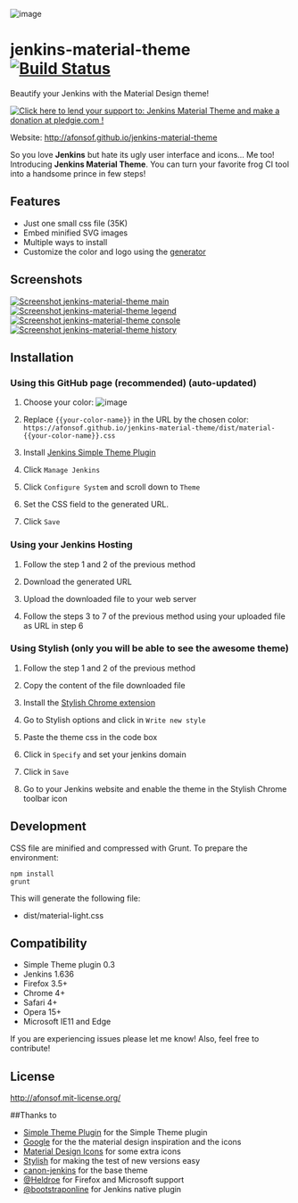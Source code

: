 ![image](http://jenkins-contrib-themes.github.io/jenkins-material-theme/images/logo.svg)
# jenkins-material-theme [![Build Status](https://travis-ci.org/jenkins-contrib-themes/jenkins-material-theme.svg?branch=master)](https://travis-ci.org/jenkins-contrib-themes/jenkins-material-theme)
Beautify your Jenkins with the Material Design theme!

<a href='https://pledgie.com/campaigns/32522'><img alt='Click here to lend your support to: Jenkins Material Theme and make a donation at pledgie.com !' src='https://pledgie.com/campaigns/32522.png?skin_name=chrome' border='0' ></a>

Website: http://afonsof.github.io/jenkins-material-theme

So you love **Jenkins** but hate its ugly user interface and icons... Me too! Introducing **Jenkins Material Theme**.
You can turn your favorite frog CI tool into a handsome prince in few steps!   
 
## Features
* Just one small css file (35K)
* Embed minified SVG images
* Multiple ways to install
* Customize the color and logo using the [generator][generator]

## Screenshots
[![Screenshot jenkins-material-theme main](http://afonsof.github.io/jenkins-material-theme/images/screenshot-jenkins-theme-material-main.png)](http://afonsof.github.io/jenkins-material-theme/images/screenshot-jenkins-theme-material-main-large.png)      [![Screenshot jenkins-material-theme legend](http://afonsof.github.io/jenkins-material-theme/images/screenshot-jenkins-theme-material-legend.png)](http://afonsof.github.io/jenkins-material-theme/images/screenshot-jenkins-theme-material-legend-large.png) [![Screenshot jenkins-material-theme console](http://afonsof.github.io/jenkins-material-theme/images/screenshot-jenkins-theme-material-console.png)](http://afonsof.github.io/jenkins-material-theme/images/screenshot-jenkins-theme-material-console-large.png)
[![Screenshot jenkins-material-theme history](http://afonsof.github.io/jenkins-material-theme/images/screenshot-jenkins-theme-material-history.png)](http://afonsof.github.io/jenkins-material-theme/images/screenshot-jenkins-theme-material-history-large.png)


## Installation 

### Using this GitHub page (recommended) (auto-updated)

1. Choose your color:
![image](http://afonsof.github.io/jenkins-material-theme/images/pallete.png)

2. Replace `{{your-color-name}}` in the URL by the chosen color: `https://afonsof.github.io/jenkins-material-theme/dist/material-{{your-color-name}}.css`

3. Install [Jenkins Simple Theme Plugin][simple]

4. Click `Manage Jenkins`

5. Click `Configure System` and scroll down to `Theme`

6. Set the CSS field to the generated URL.

7. Click `Save`


### Using your Jenkins Hosting

1. Follow the step 1 and 2 of the previous method

2. Download the generated URL

3. Upload the downloaded file to your web server

4. Follow the steps 3 to 7 of the previous method using your uploaded file as URL in step 6


### Using Stylish (only you will be able to see the awesome theme)

1. Follow the step 1 and 2 of the previous method

1. Copy the content of the file downloaded file

1. Install the [Stylish Chrome extension][stylish]

1. Go to Stylish options and click in `Write new style`

1. Paste the theme css in the code box

1. Click in `Specify` and set your jenkins domain

1. Click in `Save`

1. Go to your Jenkins website and enable the theme in the Stylish Chrome toolbar icon


## Development

CSS file are minified and compressed with Grunt. To prepare the environment:

```
npm install
grunt
```

This will generate the following file:
- dist/material-light.css

## Compatibility
- Simple Theme plugin 0.3
- Jenkins 1.636
- Firefox 3.5+
- Chrome 4+
- Safari 4+
- Opera 15+
- Microsoft IE11 and Edge


If you are experiencing issues please let me know! Also, feel free to contribute!

## License
http://afonsof.mit-license.org/

##Thanks to
- [Simple Theme Plugin][simple] for the Simple Theme plugin
- [Google][google] for the the material design inspiration and the icons
- [Material Design Icons][material-design-icons] for some extra icons
- [Stylish][stylish] for making the test of new versions easy
- [canon-jenkins][canon-jenkins] for the base theme
- [@Heldroe][heldroe] for Firefox and Microsoft support
- [@bootstraponline][bootstraponline] for Jenkins native plugin

[simple]: https://wiki.jenkins-ci.org/display/JENKINS/Simple+Theme+Plugin
[google]: https://www.google.com/design/spec/material-design/introduction.html
[material-design-icons]: https://materialdesignicons.com/
[stylish]: https://chrome.google.com/webstore/detail/stylish/fjnbnpbmkenffdnngjfgmeleoegfcffe
[canon-jenkins]: https://github.com/rackerlabs/canon-jenkins
[heldroe]: https://github.com/Heldroe
[generator]: http://afonsof.github.io/jenkins-material-theme
[bootstraponline]: https://github.com/bootstraponline
